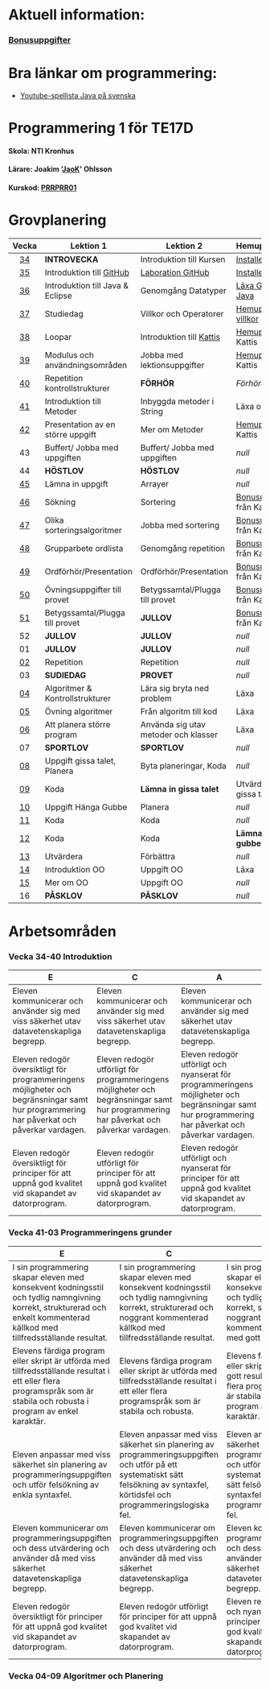 # Aktuell information:

### [Bonusuppgifter](https://github.com/NTIGBG/TE17D-PRRPRR01/tree/master/v49/bonus/)


# Bra länkar om programmering:

* [Youtube-spellista Java på svenska](https://www.youtube.com/watch?v=EJxmM9JYCwg&list=PLpkWX5olvmC9mkjYhvGbl7VSIMAI7MoFC)

# Programmering 1 för TE17D
#### Skola: NTI Kronhus
#### Lärare: Joakim '[JaoK](https://github.com/jaok)' Ohlsson 
#### Kurskod: [PRRPRR01](https://www.skolverket.se/undervisning/gymnasieskolan/laroplan-program-och-amnen-i-gymnasieskolan/gymnasieprogrammen/amne?url=1530314731%2Fsyllabuscw%2Fjsp%2Fsubject.htm%3FsubjectCode%3DPRR%26courseCode%3DPRRPRR01%26lang%3Dsv%26tos%3Dgy&sv.url=12.5dfee44715d35a5cdfa92a3#anchor_PRRPRR01)

# Grovplanering

Vecka | Lektion 1 | Lektion 2 | Hemuppgift/Läxa 
:----:|-----------|-----------|----------------
[34](https://github.com/NTIGBG/TE17D-PRRPRR01/tree/master/v34) | **INTROVECKA**  | Introduktion till Kursen | [Installera Github](https://github.com/NTIGBG/TE17D-PRRPRR01/tree/master/v34/uppgift)
[35](https://github.com/NTIGBG/TE17D-PRRPRR01/tree/master/v35) | Introduktion till [GitHub](https://github.com) | [Laboration GitHub](https://github.com/NTIGBG/TE17D-PRRPRR01/tree/master/v35/laboration) | [Installera Eclipse](https://www.eclipse.org/downloads/download.php?file=/oomph/epp/oxygen/R2/eclipse-inst-win64.exe)
[36](https://github.com/NTIGBG/TE17D-PRRPRR01/tree/master/v36) | Introduktion till Java & Eclipse | Genomgång Datatyper | [Läxa GitHub & Java](https://github.com/NTIGBG/TE17D-PRRPRR01/tree/master/v36/uppgift)
[37](https://github.com/NTIGBG/TE17D-PRRPRR01/tree/master/v38) | Studiedag | Villkor och Operatorer | [Hemuppgift villkor](https://github.com/NTIGBG/TE17D-PRRPRR01/tree/master/v37/uppgift)
[38](https://github.com/NTIGBG/TE17D-PRRPRR01/tree/master/v38) | Loopar |Introduktion till [Kattis](https://open.kattis.com/problems?order=problem_difficulty) | [Hemuppgift](https://github.com/NTIGBG/TE17D-PRRPRR01/tree/master/v38/uppgift) från Kattis
[39](https://github.com/NTIGBG/TE17D-PRRPRR01/tree/master/v39) | Modulus och användningsområden | Jobba med lektionsuppgifter | [Hemuppgift](#grovplanering) från Kattis 
[40](https://github.com/NTIGBG/TE17D-PRRPRR01/tree/master/v40) | Repetition kontrollstrukturer | **FÖRHÖR** | *Förhöret* 
[41](https://github.com/NTIGBG/TE17D-PRRPRR01/tree/master/v41) | Introduktion till Metoder | Inbyggda metoder i String | Läxa om Metoder 
[42](https://github.com/NTIGBG/TE17D-PRRPRR01/tree/master/v42) | Presentation av en större uppgift | Mer om Metoder | [Hemuppgift](#grovplanering) från Kattis 
43 | Buffert/ Jobba med uppgiften | Buffert/ Jobba med uppgiften | *null* 
44 | **HÖSTLOV** | **HÖSTLOV** | *null*
[45](https://github.com/NTIGBG/TE17D-PRRPRR01/tree/master/v45) | Lämna in uppgift  | Arrayer | *null* 
[46](https://github.com/NTIGBG/TE17D-PRRPRR01/tree/master/v46) | Sökning | Sortering | [Bonusuppgift](https://github.com/NTIGBG/TE17D-PRRPRR01/tree/master/v49/bonus) från Kattis
[47](https://github.com/NTIGBG/TE17D-PRRPRR01/tree/master/v47) | Olika sorteringsalgoritmer | Jobba med sortering | [Bonusuppgift](https://github.com/NTIGBG/TE17D-PRRPRR01/tree/master/v49/bonus) från Kattis
[48](https://github.com/NTIGBG/TE17D-PRRPRR01/tree/master/v48) | Grupparbete ordlista | Genomgång repetition | [Bonusuppgift](https://github.com/NTIGBG/TE17D-PRRPRR01/tree/master/v49/bonus) från Kattis 
[49](https://github.com/NTIGBG/TE17D-PRRPRR01/tree/master/v49) | Ordförhör/Presentation | Ordförhör/Presentation | [Bonusuppgift](https://github.com/NTIGBG/TE17D-PRRPRR01/tree/master/v49/bonus) från Kattis 
[50](https://github.com/NTIGBG/TE17D-PRRPRR01/tree/master/v50) | Övningsuppgifter till provet | Betygssamtal/Plugga till provet | [Bonusuppgift](https://github.com/NTIGBG/TE17D-PRRPRR01/tree/master/v49/bonus) från Kattis
[51](#grovplanering) | Betygssamtal/Plugga till provet | **JULLOV** | [Bonusuppgift](https://github.com/NTIGBG/TE17D-PRRPRR01/tree/master/v49/bonus) från Kattis
52 | **JULLOV** | **JULLOV** | *null* 
01 | **JULLOV** | **JULLOV** | *null* 
[02](#grovplanering) | Repetition | Repetition | *null* 
03 | **SUDIEDAG** | **PROVET** | *null*
[04](#grovplanering) | Algoritmer & Kontrollstrukturer | Lära sig bryta ned problem | Läxa
[05](#grovplanering) | Övning algoritmer | Från algoritm till kod | Läxa
[06](#grovplanering) | Att planera större program | Använda sig utav metoder och klasser | Läxa
07 | **SPORTLOV** | **SPORTLOV** | *null*
[08](#grovplanering) | Uppgift gissa talet, Planera | Byta planeringar, Koda | *null*
[09](#grovplanering) | Koda | **Lämna in gissa talet** | Utvärdering av gissa talet
[10](#grovplanering) | Uppgift Hänga Gubbe | Planera | *null*
[11](#grovplanering) | Koda | Koda | *null*
[12](#grovplanering) | Koda | Koda | **Lämna in hänga gubbe**
[13](#grovplanering) | Utvärdera | Förbättra | *null* 
[14](#grovplanering) | Introduktion OO | Uppgift OO | Läxa 
[15](#grovplanering) | Mer om OO | Uppgift OO | *null*
16 | **PÅSKLOV** | **PÅSKLOV** | *null*


# Arbetsområden

### Vecka 34-40   Introduktion
E | C | A  
--|---|---
Eleven kommunicerar och använder sig med viss säkerhet utav datavetenskapliga begrepp.|Eleven kommunicerar och använder sig med viss säkerhet utav datavetenskapliga begrepp.|Eleven kommunicerar och använder sig med säkerhet utav datavetenskapliga begrepp.
Eleven redogör översiktligt för programmeringens möjligheter och begränsningar samt hur programmering har påverkat och påverkar vardagen.|Eleven redogör utförligt för programmeringens möjligheter och begränsningar samt hur programmering har påverkat och påverkar vardagen.|Eleven redogör utförligt och nyanserat för programmeringens möjligheter och begränsningar samt hur programmering har påverkat och påverkar vardagen.
Eleven redogör översiktligt för principer för att uppnå god kvalitet vid skapandet av datorprogram.|Eleven redogör utförligt för principer för att uppnå god kvalitet vid skapandet av datorprogram.|Eleven redogör utförligt och nyanserat för principer för att uppnå god kvalitet vid skapandet av datorprogram.

### Vecka 41-03  Programmeringens grunder
E | C | A  
--|---|---
I sin programmering skapar eleven med konsekvent kodningsstil och tydlig namngivning korrekt, strukturerad och enkelt kommenterad källkod med tillfredsställande resultat.|I sin programmering skapar eleven med konsekvent kodningsstil och tydlig namngivning korrekt, strukturerad och noggrant kommenterad källkod med tillfredsställande resultat.|I sin programmering skapar eleven med konsekvent kodningsstil och tydlig namngivning korrekt, strukturerad och noggrant och utförligt kommenterad källkod med gott resultat.
Elevens färdiga program eller skript är utförda med tillfredsställande resultat i ett eller flera programspråk som är stabila och robusta i program av enkel karaktär.|Elevens färdiga program eller skript är utförda med tillfredsställande resultat i ett eller flera programspråk som är stabila och robusta.|Elevens färdiga program eller skript är utförda med gott resultat i ett eller flera programspråk som är stabila och robusta i program av komplex karaktär.
Eleven anpassar med viss säkerhet sin planering av programmeringsuppgiften och utför felsökning av enkla syntaxfel.|Eleven anpassar med viss säkerhet sin planering av programmeringsuppgiften och utför på ett systematiskt sätt felsökning av syntaxfel, körtidsfel och programmeringslogiska fel.|Eleven anpassar med säkerhet sin planering av programmeringsuppgiften och utför på ett systematiskt och effektivt sätt felsökning av syntaxfel, körtidsfel och programmeringslogiska fel.
Eleven kommunicerar om programmeringsuppgiften och dess utvärdering och använder då med viss säkerhet datavetenskapliga begrepp.|Eleven kommunicerar om programmeringsuppgiften och dess utvärdering och använder då med viss säkerhet datavetenskapliga begrepp.|Eleven kommunicerar om programmeringsuppgiften och dess utvärdering och använder då med säkerhet datavetenskapliga begrepp.
Eleven redogör översiktligt för principer för att uppnå god kvalitet vid skapandet av datorprogram.|Eleven redogör utförligt för principer för att uppnå god kvalitet vid skapandet av datorprogram.|Eleven redogör utförligt och nyanserat för principer för att uppnå god kvalitet vid skapandet av datorprogram.

### Vecka 04-09 Algoritmer och Planering


